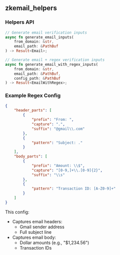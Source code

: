 ## zkemail_helpers

### Helpers API

```rust
// Generate email verification inputs
async fn generate_email_inputs(
    from_domain: &str,
    email_path: &PathBuf
) -> Result<Email>;

// Generate email + regex verification inputs
async fn generate_email_with_regex_inputs(
    from_domain: &str,
    email_path: &PathBuf,
    config_path: &PathBuf
) -> Result<EmailWithRegex>;
```

### Example Regex Config

```json
{
    "header_parts": [
        {
            "prefix": "From: ",
            "capture": ".",
            "suffix": "@gmail\\.com"
        },
        {
            "pattern": "Subject: ."
        }
    ],
    "body_parts": [
        {
            "prefix": "Amount: \\$",
            "capture": "[0-9,]+\\.[0-9]{2}",
            "suffix": "\\s"
        },
        {
            "pattern": "Transaction ID: [A-Z0-9]+"
        }
    ]
}
```

This config:

-   Captures email headers:
    -   Gmail sender address
    -   Full subject line
-   Captures email body:
    -   Dollar amounts (e.g., "$1,234.56")
    -   Transaction IDs
